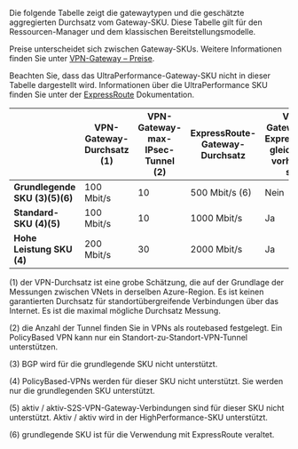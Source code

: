 Die folgende Tabelle zeigt die gatewaytypen und die geschätzte aggregierten Durchsatz vom Gateway-SKU. Diese Tabelle gilt für den Ressourcen-Manager und dem klassischen Bereitstellungsmodelle. 

Preise unterscheidet sich zwischen Gateway-SKUs. Weitere Informationen finden Sie unter [VPN-Gateway – Preise](https://azure.microsoft.com/pricing/details/vpn-gateway).

Beachten Sie, dass das UltraPerformance-Gateway-SKU nicht in dieser Tabelle dargestellt wird. Informationen über die UltraPerformance SKU finden Sie unter der [ExpressRoute](../articles/expressroute/expressroute-about-virtual-network-gateways.md) Dokumentation.

|  | **VPN-Gateway-Durchsatz (1)** | **VPN-Gateway-max-IPsec-Tunnel (2)** | **ExpressRoute-Gateway-Durchsatz** | **VPN-Gateway und ExpressRoute gleichzeitig vorhanden sein** |
| --- | --- | --- | --- | --- |
| **Grundlegende SKU (3)(5)(6)** |100 Mbit/s |10 |500 Mbit/s (6) |Nein |
| **Standard-SKU (4)(5)** |100 Mbit/s |10 |1000 Mbit/s |Ja |
| **Hohe Leistung SKU (4)** |200 Mbit/s |30 |2000 Mbit/s |Ja |


(1) der VPN-Durchsatz ist eine grobe Schätzung, die auf der Grundlage der Messungen zwischen VNets in derselben Azure-Region. Es ist keinen garantierten Durchsatz für standortübergreifende Verbindungen über das Internet. Es ist die maximal mögliche Durchsatz Messung.

(2) die Anzahl der Tunnel finden Sie in VPNs als routebased festgelegt. Ein PolicyBased VPN kann nur ein Standort-zu-Standort-VPN-Tunnel unterstützen.

(3) BGP wird für die grundlegende SKU nicht unterstützt.

(4) PolicyBased-VPNs werden für dieser SKU nicht unterstützt. Sie werden nur die grundlegenden SKU unterstützt.

(5) aktiv / aktiv-S2S-VPN-Gateway-Verbindungen sind für dieser SKU nicht unterstützt. Aktiv / aktiv wird in der HighPerformance-SKU unterstützt.

(6) grundlegende SKU ist für die Verwendung mit ExpressRoute veraltet.
